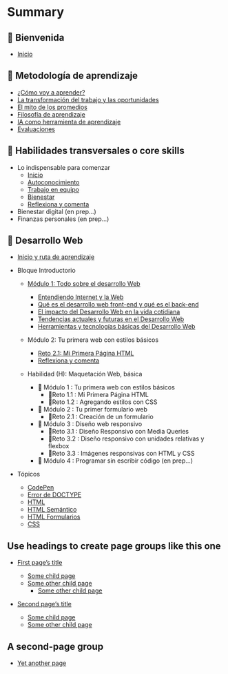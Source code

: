 # Summary

## 💜 Bienvenida

* [Inicio](README.md)

## 📑 Metodología de aprendizaje

* [¿Cómo voy a aprender?](curriculum_model/lea_model_01_overview.md)
* [La transformación del trabajo y las oportunidades](curriculum_model/lea_model_02_work.md)
* [El mito de los promedios](curriculum_model/lea_model_03_average.md)
* [Filosofía de aprendizaje](curriculum_model/lea_model_04_philosophy.md)
* [IA como herramienta de aprendizaje](curriculum_model/lea_model_05_ai.md)
* [Evaluaciones](curriculum_model/lea_model_06_assessment.md)

## 🌈 Habilidades transversales o core skills

* Lo indispensable para comenzar
  * [Inicio](curriculum_lif/lea_lif_overview.md)
  * [Autoconocimiento](curriculum_lif/self_awareness/learning_lif_selfawareness.md)
  * [Trabajo en equipo](curriculum_lif/teamwork/learning_lif_teamwork.md)    
  * [Bienestar](curriculum_lif/wellbeign/learning_lif_digital_wb_intro.md)
  * [Reflexiona y comenta](curriculum_lif/learning_lif_digital_wb_intro.md)
* Bienestar digital (en prep...)
* Finanzas personales (en prep...)

## 🔵 Desarrollo Web

* [Inicio y ruta de aprendizaje](/curriculum_dev/lea_dev_overview.md)

* Bloque Introductorio
  
  * [Módulo 1: Todo sobre el desarrollo Web](/activities/00_01_00_all_about.md)
    
    * [Entendiendo Internet y la Web](/activities/00_01_01_internet_web.md)
    * [Qué es el desarrollo web front-end y qué es el back-end](/activities/00_01_02_web_dev.md)
    * [El impacto del Desarrollo Web en la vida cotidiana](/activities/00_01_03_dev_life.md)
    * [Tendencias actuales y futuras en el Desarrollo Web](/activities/00_01_04_dev_trends.md)
    * [Herramientas y tecnologías básicas del Desarrollo Web](/activities/00_01_05_dev_tools.md)
  
  * Módulo 2: Tu primera web con estilos básicos
    
    * [Reto 2.1: Mi Primera Página HTML](/activities/00_02_01_myfirst.md)
    * [Reflexiona y comenta](/activities/00_02_02_close.md)
  
  * Habilidad (H): Maquetación Web, básica
    
    * 🔷 Módulo 1 : Tu primera web con estilos básicos
      * 🔹Reto 1.1 : Mi Primera Página HTML
      * 🔹Reto 1.2 : Agregando estilos con CSS
    * 🔷 Módulo 2 : Tu primer formulario web
      * 🔹Reto 2.1 : Creación de un formulario
    * 🔷 Módulo 3 : Diseño web responsivo
      * 🔹Reto 3.1 : Diseño Responsivo con Media Queries
      * 🔹Reto 3.2 : Diseño responsivo con unidades relativas y flexbox
      * 🔹Reto 3.3 : Imágenes responsivas con HTML y CSS
    * 🔷 Módulo 4 : Programar sin escribir código (en prep...)

* Tópicos
  
  * [CodePen](curriculum_dev/editors_codepen.md)
  * [Error de DOCTYPE](curriculum_dev/editors_codepen_doctype.md)
  * [HTML](curriculum_dev/html.md)
  * [HTML Semántico](curriculum_dev/html_semantic.md)
  * [HTML Formularios](curriculum_dev//html_forms.md)
  * [CSS](curriculum_dev/css.md)


## Use headings to create page groups like this one​

* [First page’s title](page1/README.md)
    * [Some child page](page1/page1-1.md)
    * [Some other child page](part1/page1-2.md)
    	* [Some other child page](part1/page1-2.md)

* [Second page’s title](page2/README.md)
    * [Some child page](page2/page2-1.md)
    * [Some other child page](part2/page2-2.md)

## A second-page group​

* [Yet another page](another-page.md)
‌‌
